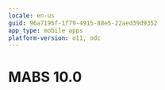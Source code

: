 ```yaml
---
locale: en-us
guid: 96a7195f-1f79-4915-88e5-22aed39d9352
app_type: mobile apps
platform-version: o11, odc
---
```


<div class="hidden"><h1>MABS 10.0</h1></div>

